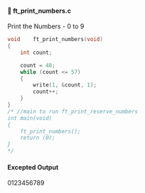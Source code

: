 #### :hammer: ft_print_numbers.c

Print the Numbers - 0 to 9
```c
void	ft_print_numbers(void)
{
	int	count;

	count = 48;
	while (count <= 57)
	{
		write(1, &count, 1);
		count++;
	}
}
/* //main to run ft_print_reserve_numbers
int main(void)
{
	ft_print_numbers();
	return (0);
}
*/
```
#### Excepted Output <br>
0123456789
